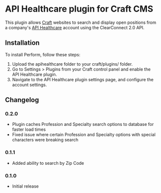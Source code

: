 # API Healthcare plugin for Craft CMS

This plugin allows [Craft](http://buildwithcraft.com) websites to search and display open positions from a company's [API Healthcare](http://www.apihealthcare.com/) account using the ClearConnect 2.0 API.


## Installation

To install Perform, follow these steps:

1.  Upload the apihealthcare folder to your craft/plugins/ folder.
2.  Go to Settings > Plugins from your Craft control panel and enable the API Healthcare plugin.
3.  Navigate to the API Healthcare plugin settings page, and configure the account settings.

## Changelog

### 0.2.0

* Plugin caches Profession and Specialty search options to database for faster load times
* Fixed issue where certain Profession and Specialty options with special characters were breaking search

### 0.1.1

* Added ability to search by Zip Code

### 0.1.0

* Initial release
